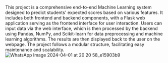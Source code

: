 This project is a comprehensive end-to-end Machine Learning system designed to predict students' expected scores based on various features. It includes both frontend and backend components, with a Flask web application serving as the frontend interface for user interaction. Users can input data via the web interface, which is then processed by the backend using Pandas, NumPy, and Scikit-learn for data preprocessing and machine learning algorithms. The results are then displayed back to the user on the webpage. The project follows a modular structure, facilitating easy maintenance and scalability.
![WhatsApp Image 2024-04-01 at 20 20 58_e15903b9](https://github.com/casmita24/student_performance_prediction/assets/117033932/64997068-0728-4eda-b375-cdae7a9fd954)

